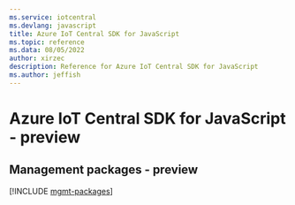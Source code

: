 ```yaml
---
ms.service: iotcentral
ms.devlang: javascript
title: Azure IoT Central SDK for JavaScript
ms.topic: reference
ms.data: 08/05/2022
author: xirzec
description: Reference for Azure IoT Central SDK for JavaScript
ms.author: jeffish
---
```

# Azure IoT Central SDK for JavaScript - preview

## Management packages - preview
[!INCLUDE [mgmt-packages](iot-central-mgmt-index.md)]